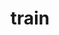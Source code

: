 ---
layout: smileys&emotion
title: train
emoji: train
permalink: 🚆.html
image: assets/img/3moji/train.png
---